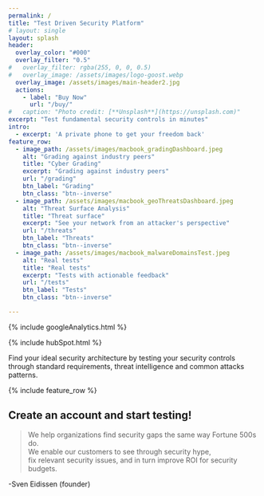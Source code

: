 ```yaml
---
permalink: /
title: "Test Driven Security Platform"
# layout: single
layout: splash
header:
  overlay_color: "#000"
  overlay_filter: "0.5"
#   overlay_filter: rgba(255, 0, 0, 0.5)
#   overlay_image: /assets/images/logo-goost.webp
  overlay_image: /assets/images/main-header2.jpg
  actions:
    - label: "Buy Now"
      url: "/buy/"
#   caption: "Photo credit: [**Unsplash**](https://unsplash.com)"
excerpt: "Test fundamental security controls in minutes"
intro: 
  - excerpt: 'A private phone to get your freedom back'
feature_row:
  - image_path: /assets/images/macbook_gradingDashboard.jpeg
    alt: "Grading against industry peers"
    title: "Cyber Grading"
    excerpt: "Grading against industry peers"
    url: "/grading"
    btn_label: "Grading"
    btn_class: "btn--inverse"
  - image_path: /assets/images/macbook_geoThreatsDashboard.jpeg
    alt: "Threat Surface Analysis"
    title: "Threat surface"
    excerpt: "See your network from an attacker's perspective"
    url: "/threats"
    btn_label: "Threats"
    btn_class: "btn--inverse"
  - image_path: /assets/images/macbook_malwareDomainsTest.jpeg
    alt: "Real tests"
    title: "Real tests"
    excerpt: "Tests with actionable feedback"
    url: "/tests"
    btn_label: "Tests"
    btn_class: "btn--inverse"

---
```

<!-- Google analytics -->
{% include googleAnalytics.html %}
<!-- Hub Spot analytics -->
{% include hubSpot.html %}

Find your ideal security architecture by testing your security controls through standard requirements, threat intelligence and common attacks patterns.

{% include feature_row %}



## Create an account and start testing!

<script charset="utf-8" type="text/javascript" src="//js.hsforms.net/forms/shell.js"></script>
<script>
  hbspt.forms.create({
	portalId: "8898112",
	formId: "2b1cfdb3-6618-4dd8-86e4-4786274c0d38"
});
</script>


>We help organizations find security gaps the same way Fortune 500s do.  
>We enable our customers to see through security hype,  
>fix relevant security issues, 
>and in turn improve ROI for security budgets. 

-Sven Eidissen (founder)